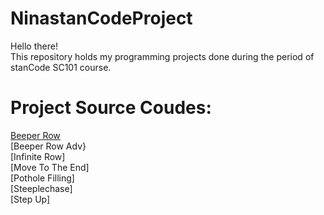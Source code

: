 # NinastanCodeProject
Hello there!\
This repository holds my programming projects done during the period of stanCode SC101 course.
# Project Source Coudes:
[Beeper Row](https://github.com/HSNUNina/NinastanCodeProject/blob/main/Nina's%20stanCode%20projects/BeeperRow.py)\
[Beeper Row Adv}\
[Infinite Row]\
[Move To The End]\
[Pothole Filling]\
[Steeplechase]\
[Step Up]
